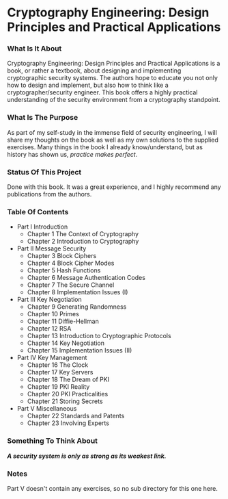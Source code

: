 # Cryptography Engineering: Design Principles and Practical Applications

### What Is It About

Cryptography Engineering: Design Principles and Practical Applications is a book, or rather a textbook, about designing and implementing cryptographic security systems. The authors hope to educate you not only how to design and implement, but also how to think like a cryptographer/security engineer. This book offers a highly practical understanding of the security environment from a cryptography standpoint.

### What Is The Purpose

As part of my self-study in the immense field of security engineering, I will share my thoughts on the book as well as my own solutions to the supplied exercises. Many things in the book I already know/understand, but as history has shown us, *practice makes perfect*.

### Status Of This Project

Done with this book. It was a great experience, and I highly recommend any publications from the authors.

### Table Of Contents

- Part I Introduction
  - Chapter 1 The Context of Cryptography
  - Chapter 2 Introduction to Cryptography
- Part II Message Security
  - Chapter 3 Block Ciphers
  - Chapter 4 Block Cipher Modes
  - Chapter 5 Hash Functions
  - Chapter 6 Message Authentication Codes
  - Chapter 7 The Secure Channel
  - Chapter 8 Implementation Issues (I)
- Part III Key Negotiation
  - Chapter 9 Generating Randomness
  - Chapter 10 Primes
  - Chapter 11 Diffie-Hellman
  - Chapter 12 RSA
  - Chapter 13 Introduction to Cryptographic Protocols
  - Chapter 14 Key Negotiation
  - Chapter 15 Implementation Issues (II)
- Part IV Key Management
  - Chapter 16 The Clock
  - Chapter 17 Key Servers
  - Chapter 18 The Dream of PKI
  - Chapter 19 PKI Reality
  - Chapter 20 PKI Practicalities
  - Chapter 21 Storing Secrets
- Part V Miscellaneous
  - Chapter 22 Standards and Patents
  - Chapter 23 Involving Experts

### Something To Think About

***A security system is only as strong as its weakest link.***

### Notes

Part V doesn't contain any exercises, so no sub directory for this one here.
